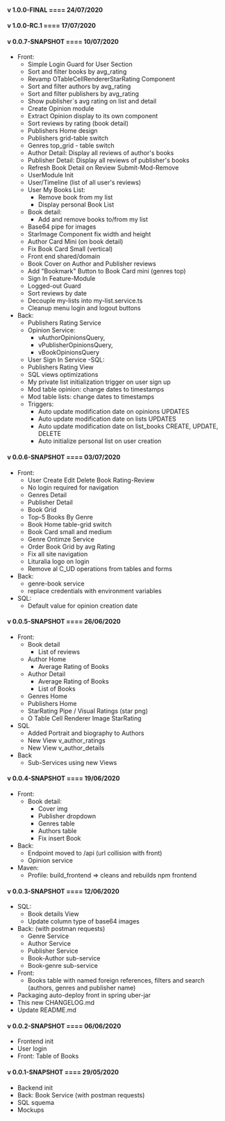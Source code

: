 #### v 1.0.0-FINAL     	====	24/07/2020


#### v 1.0.0-RC.1     	====	17/07/2020


#### v 0.0.7-SNAPSHOT	====	10/07/2020

- Front:
    - Simple Login Guard for User Section
	- Sort and filter books by avg_rating
	- Revamp OTableCellRendererStarRating Component
	- Sort and filter authors by avg_rating
	- Sort and filter publishers by avg_rating
	- Show publisher`s avg rating on list and detail
	- Create Opinion module
	- Extract Opinion display to its own component
	- Sort reviews by rating (book detail)
    - Publishers Home design
    - Publishers grid-table switch
    - Genres top_grid - table switch
	- Author Detail: Display all reviews of author's books
	- Publisher Detail: Display all reviews of publisher's books
	- Refresh Book Detail on Review Submit-Mod-Remove
	- UserModule Init
	- User/Timeline (list of all user's reviews)
	- User My Books List:
		- Remove book from my list
		- Display personal Book List
	- Book detail:
	    - Add and remove books to/from my list
	- Base64 pipe for images
	- StarImage Component fix width and height
	- Author Card Mini (on book detail)
	- Fix Book Card Small (vertical)
	- Front end shared/domain
    - Book Cover on Author and Publisher reviews 
    - Add "Bookmark" Button to Book Card mini (genres top) 
    - Sign In Feature-Module
    - Logged-out Guard
    - Sort reviews by date
    - Decouple my-lists into my-list.service.ts
    - Cleanup menu login and logout buttons
- Back: 
	- Publishers Rating Service
	- Opinion Service: 
		- vAuthorOpinionsQuery,
		- vPublisherOpinionsQuery,
		- vBookOpinionsQuery
	- User Sign In Service
 -SQL: 
	- Publishers Rating View
	- SQL views optimizations
	- My private list initialization trigger on user sign up
	- Mod table opinion: change dates to timestamps
	- Mod table lists: change dates to timestamps
	- Triggers:
		- Auto update modification date on opinions UPDATES
		- Auto update modification date on lists UPDATES
		- Auto update modification date on list_books CREATE, UPDATE, DELETE
		- Auto initialize personal list on user creation
		
		
#### v 0.0.6-SNAPSHOT	====	03/07/2020

- Front: 
    - User Create Edit Delete Book Rating-Review
    - No login required for navigation
    - Genres Detail
    - Publisher Detail
    - Book Grid
    - Top-5 Books By Genre
    - Book Home table-grid switch
    - Book Card small and medium
    - Genre Ontimze Service
    - Order Book Grid by avg Rating
    - Fix all site navigation
    - Lituralia logo on login
    - Remove al C_UD operations from tables and forms
- Back:
    - genre-book service
    - replace credentials with environment variables
- SQL:
    - Default value for opinion creation date


#### v 0.0.5-SNAPSHOT	====	26/06/2020

- Front:
    - Book detail
        - List of reviews
    - Author Home
        - Average Rating of Books
    - Author Detail
        - Average Rating of Books
        - List of Books
    - Genres Home
    - Publishers Home
    - StarRating Pipe / Visual Ratings (star png)
    - O Table Cell Renderer Image StarRating
- SQL 
    - Added Portrait and biography to Authors
    - New View v_author_ratings
    - New View v_author_details
- Back 
    - Sub-Services using new Views
        

#### v 0.0.4-SNAPSHOT	====	19/06/2020

- Front:
    - Book detail: 
        - Cover img
        - Publisher dropdown
        - Genres table
        - Authors table
        - Fix insert Book
- Back:
    - Endpoint moved to /api (url collision with front)
    - Opinion service
- Maven:
    - Profile: 
        build_frontend => cleans and rebuilds npm frontend

#### v 0.0.3-SNAPSHOT	====	12/06/2020

- SQL: 
    - Book details View
    - Update column type of base64 images
- Back: (with postman requests)
	- Genre Service
	- Author Service
	- Publisher Service
	- Book-Author sub-service
	- Book-genre sub-service
- Front: 
	- Books table with named foreign 
		references, filters and search 
		(authors, genres and publisher name)
- Packaging auto-deploy front in spring uber-jar
- This new CHANGELOG.md
- Update README.md


#### v 0.0.2-SNAPSHOT	====	06/06/2020

- Frontend init
- User login
- Front: Table of Books


#### v 0.0.1-SNAPSHOT	====	29/05/2020

- Backend init
- Back: Book Service (with postman requests)
- SQL squema
- Mockups
